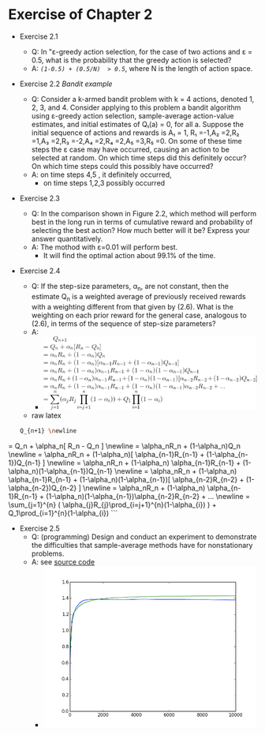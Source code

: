
# Exercise of Chapter 2

- Exercise 2.1 
    - Q: In "ε-greedy action selection, for the case of two actions and ε = 0.5, what is the probability that the greedy action is selected?
    - A: *`(1-0.5) + (0.5/N)  > 0.5`*,  where N is the length of action space.

- Exercise 2.2  *Bandit example*
    - Q: Consider a k-armed bandit problem with k = 4 actions, denoted 1, 2, 3, and 4. Consider applying to this problem a bandit algorithm using ε-greedy action selection, sample-average action-value estimates, and initial estimates of Q₁(a) = 0, for all a. Suppose the initial sequence of actions and rewards is A₁ = 1, R₁ =-1,A₂ =2,R₂ =1,A₃ =2,R₃ =-2,A₄ =2,R₄ =2,A₅ =3,R₅ =0. On some of these time steps the ε case may have occurred, causing an action to be selected at random. On which time steps did this definitely occur? On which time steps could this possibly have occurred?
    - A: on time steps 4,5 , it definitely occurred, 
        - on time steps 1,2,3  possibly occurred

- Exercise 2.3 
    - Q: In the comparison shown in Figure 2.2, which method will perform best in the long run in terms of cumulative reward and probability of selecting the best action? How much better will it be? Express your answer quantitatively.
    - A: The mothod with ε=0.01 will perform best.  
        - It will find the optimal action about 99.1% of the time.

- Exercise 2.4 
    - Q: If the step-size parameters, α<sub>n</sub>, are not constant, then the estimate Q<sub>n</sub> is a weighted average of previously received rewards with a weighting different from that given by (2.6). What is the weighting on each prior reward for the general case, analogous to (2.6), in terms of the sequence of step-size parameters?
    - A:
        - ![](exec2.4.gif)
    - raw latex
    ```bash
    Q_{n+1} \newline
= Q_n + \alpha_n[ R_n - Q_n ] \newline
= \alpha_nR_n + (1-\alpha_n)Q_n \newline
= \alpha_nR_n + (1-\alpha_n)[ \alpha_{n-1}R_{n-1} + (1-\alpha_{n-1})Q_{n-1} ] \newline
= \alpha_nR_n + (1-\alpha_n) \alpha_{n-1}R_{n-1} + (1-\alpha_n)(1-\alpha_{n-1})Q_{n-1} \newline
= \alpha_nR_n + (1-\alpha_n) \alpha_{n-1}R_{n-1} + (1-\alpha_n)(1-\alpha_{n-1})[ \alpha_{n-2}R_{n-2} + (1-\alpha_{n-2})Q_{n-2} ] \newline
= \alpha_nR_n + (1-\alpha_n) \alpha_{n-1}R_{n-1} + (1-\alpha_n)(1-\alpha_{n-1})\alpha_{n-2}R_{n-2} + ... \newline
= \sum_{j=1}^{n} ( \alpha_{j}R_{j}\prod_{i=j+1}^{n}(1-\alpha_{i}) ) + Q_1\prod_{i=1}^{n}(1-\alpha_{i})
    ```

- Exercise 2.5
    - Q: (programming) Design and conduct an experiment to demonstrate the difficulties that sample-average methods have for nonstationary problems.
    - A: see [source code](exec2.5.py)
        - ![](exec2.5.png)



